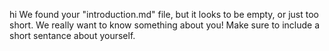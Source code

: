 hi
We found your "introduction.md" file, but it looks to be empty, or just too short. We really want to know something about you! Make sure to include a short sentance about yourself.